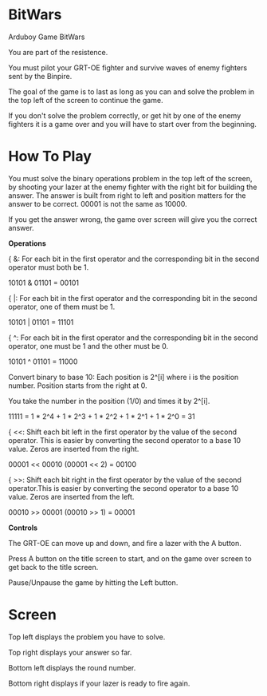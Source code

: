 # BitWars
Arduboy Game BitWars

You are part of the resistence.

You must pilot your GRT-OE fighter and survive waves of enemy fighters sent by the Binpire.

The goal of the game is to last as long as you can and solve the problem in the top left of the screen to continue the game.

If you don't solve the problem correctly, or get hit by one of the enemy fighters it is a game over and you will have to start over from the beginning.

# How To Play
You must solve the binary operations problem in the top left of the screen, by shooting your lazer at the enemy fighter with the right bit for building the answer.
The answer is built from right to left and position matters for the answer to be correct.
00001 is not the same as 10000.

If you get the answer wrong, the game over screen will give you the correct answer.

<b> Operations </b>

{ &: For each bit in the first operator and the corresponding bit in the second operator must both be 1.

10101 & 01101 = 00101

{ |: For each bit in the first operator and the corresponding bit in the second operator, one of them must be 1.

10101 | 01101 = 11101

{ ^: For each bit in the first operator and the corresponding bit in the second operator, one must be 1 and the other must be 0.

10101 ^ 01101 = 11000

Convert binary to base 10: Each position is 2^[i] where i is the position number. Position starts from the right at 0.

You take the number in the position (1/0) and times it by 2^[i].

11111 = 1 * 2^4 + 1 * 2^3 + 1 * 2^2 + 1 * 2^1 + 1 * 2^0 = 31

{ <<: Shift each bit left in the first operator by the value of the second operator. This is easier by converting the second operator to a base 10 value. Zeros are inserted from the right.

00001 << 00010 (00001 << 2) = 00100

{ >>: Shift each bit right in the first operator by the value of the second operator.This is easier by converting the second operator to a base 10 value. Zeros are inserted from the left.

00010 >> 00001 (00010 >> 1) = 00001

<b> Controls </b>

The GRT-OE can move up and down, and fire a lazer with the A button.

Press A button on the title screen to start, and on the game over screen to get back to the title screen.

Pause/Unpause the game by hitting the Left button.

# Screen

Top left displays the problem you have to solve.

Top right displays your answer so far.

Bottom left displays the round number.

Bottom right displays if your lazer is ready to fire again.
